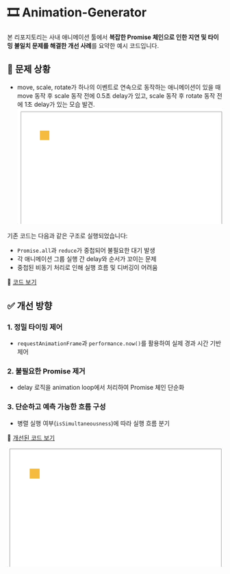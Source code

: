 # 🎞️ Animation-Generator

본 리포지토리는 사내 애니메이션 툴에서 **복잡한 Promise 체인으로 인한 지연 및 타이밍 불일치 문제를 해결한 개선 사례**를 요약한 예시 코드입니다.

## 🤯 문제 상황

- move, scale, rotate가 하나의 이벤트로 연속으로 동작하는 애니메이션이 있을 때 move 동작 후 scale 동작 전에 0.5초 delay가 있고, scale 동작 후 rotate 동작 전에 1초 delay가 있는 모습 발견.
  ![example](./src/bad-example.gif)

기존 코드는 다음과 같은 구조로 실행되었습니다:

- `Promise.all`과 `reduce`가 중첩되어 불필요한 대기 발생
- 각 애니메이션 그룹 실행 간 delay와 순서가 꼬이는 문제
- 중첩된 비동기 처리로 인해 실행 흐름 및 디버깅이 어려움

📄 [코드 보기](./src/bad-example.js)

## ✅ 개선 방향

### 1. **정밀 타이밍 제어**

- `requestAnimationFrame`과 `performance.now()`를 활용하여 실제 경과 시간 기반 제어

### 2. **불필요한 Promise 제거**

- delay 로직을 animation loop에서 처리하여 Promise 체인 단순화

### 3. **단순하고 예측 가능한 흐름 구성**

- 병렬 실행 여부(`isSimultaneousness`)에 따라 실행 흐름 분기

📄 [개선된 코드 보기](./src/example.js)

![example](./src/example.gif)
